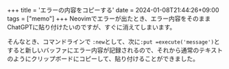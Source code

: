 +++
title = 'エラーの内容をコピーする'
date = 2024-01-08T21:44:26+09:00
tags = ["memo"]
+++
Neovimでエラーが出たとき、エラー内容をそのままChatGPTに貼り付けたいのですが、すぐに消えてしまいます。

そんなとき、コマンドラインで `:new`として、次に`:put =execute('message')`とすると新しいバッファにエラー内容が記録されるので、それから通常のテキストのようにクリップボードにコピーして、貼り付けることができました。


